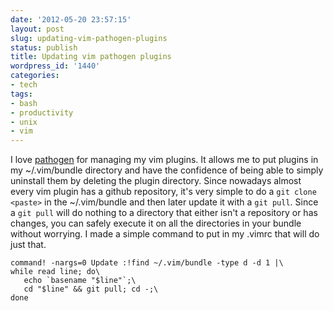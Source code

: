 ```yaml
---
date: '2012-05-20 23:57:15'
layout: post
slug: updating-vim-pathogen-plugins
status: publish
title: Updating vim pathogen plugins
wordpress_id: '1440'
categories:
- tech
tags:
- bash
- productivity
- unix
- vim
---
```


I love [pathogen](https://github.com/tpope/vim-pathogen) for managing my vim plugins. It allows me to put plugins in my ~/.vim/bundle directory and have the confidence of being able to simply uninstall them by deleting the plugin directory. Since nowadays almost every vim plugin has a github repository, it's very simple to do a `git clone <paste>` in the ~/.vim/bundle and then later update it with a `git pull`. Since a `git pull` will do nothing to a directory that either isn't a repository or has changes, you can safely execute it on all the directories in your bundle without worrying. I made a simple command to put in my .vimrc that will do just that.

```
command! -nargs=0 Update :!find ~/.vim/bundle -type d -d 1 |\
while read line; do\
   echo `basename "$line"`;\
   cd "$line" && git pull; cd -;\
done
```
